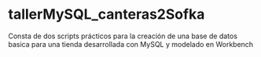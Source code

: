 # tallerMySQL_canteras2Sofka
Consta de dos scripts prácticos para la creación de una base de datos basica para una tienda desarrollada con MySQL y modelado en Workbench
